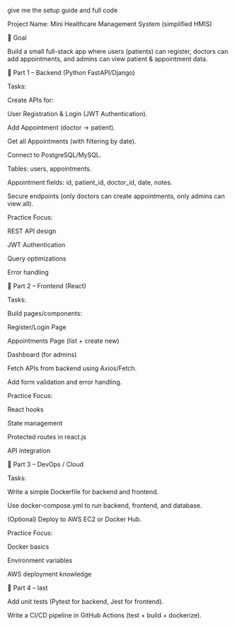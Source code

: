 give me the setup guide and full code 

Project Name: Mini Healthcare Management System (simplified HMIS)

🎯 Goal

Build a small full-stack app where users (patients) can register, doctors can add appointments, and admins can view patient & appointment data.

🔹 Part 1 – Backend (Python FastAPI/Django)

Tasks:

Create APIs for:

User Registration & Login (JWT Authentication).

Add Appointment (doctor → patient).

Get all Appointments (with filtering by date).

Connect to PostgreSQL/MySQL.

Tables: users, appointments.

Appointment fields: id, patient_id, doctor_id, date, notes.

Secure endpoints (only doctors can create appointments, only admins can view all).

Practice Focus:

REST API design

JWT Authentication

Query optimizations

Error handling

🔹 Part 2 – Frontend (React)

Tasks:

Build pages/components:

Register/Login Page

Appointments Page (list + create new)

Dashboard (for admins)

Fetch APIs from backend using Axios/Fetch.

Add form validation and error handling.

Practice Focus:

React hooks

State management

Protected routes in react.js

API integration

🔹 Part 3 – DevOps / Cloud

Tasks:

Write a simple Dockerfile for backend and frontend.

Use docker-compose.yml to run backend, frontend, and database.

(Optional) Deploy to AWS EC2 or Docker Hub.

Practice Focus:

Docker basics

Environment variables

AWS deployment knowledge

🔹 Part 4 – last 

Add unit tests (Pytest for backend, Jest for frontend).

Write a CI/CD pipeline in GitHub Actions (test + build + dockerize).